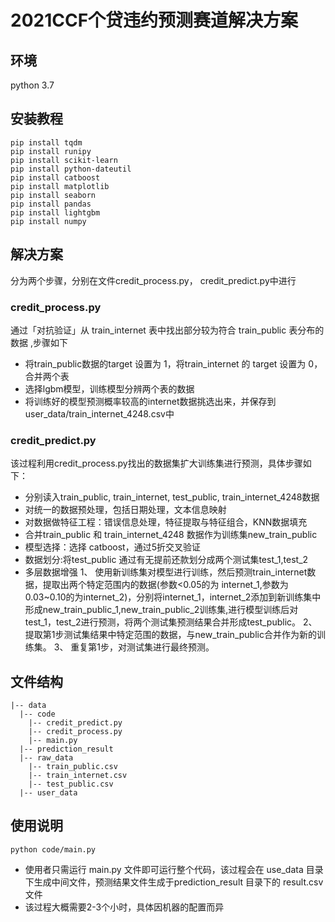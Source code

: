 # 2021CCF个贷违约预测赛道解决方案

## 环境

python 3.7

##  安装教程

```
pip install tqdm
pip install runipy
pip install scikit-learn
pip install python-dateutil
pip install catboost
pip install matplotlib
pip install seaborn
pip install pandas
pip install lightgbm
pip install numpy
```

## 解决方案

分为两个步骤，分别在文件credit_process.py， credit_predict.py中进行

### credit_process.py

通过「对抗验证」从 train_internet 表中找出部分较为符合 train_public 表分布的数据 ,步骤如下

-  将train_public数据的target 设置为 1，将train_internet 的 target 设置为 0，合并两个表
-  选择lgbm模型，训练模型分辨两个表的数据  
- 将训练好的模型预测概率较高的internet数据挑选出来，并保存到user_data/train_internet_4248.csv中

### credit_predict.py

该过程利用credit_process.py找出的数据集扩大训练集进行预测，具体步骤如下：

- 分别读入train_public, train_internet, test_public, train_internet_4248数据
- 对统一的数据预处理，包括日期处理，文本信息映射
- 对数据做特征工程：错误信息处理，特征提取与特征组合，KNN数据填充
- 合并train_public 和 train_internet_4248 数据作为训练集new_train_public
- 模型选择：选择 catboost，通过5折交叉验证
- 数据划分:将test_public 通过有无提前还款划分成两个测试集test_1,test_2
- 多层数据增强
  1、  使用新训练集对模型进行训练，然后预测train_internet数据，提取出两个特定范围内的数据(参数<0.05的为 internet_1,参数为0.03~0.10的为internet_2)，分别将internet_1，internet_2添加到新训练集中形成new_train_public_1,new_train_public_2训练集,进行模型训练后对test_1，test_2进行预测，将两个测试集预测结果合并形成test_public。
  2、  提取第1步测试集结果中特定范围的数据，与new_train_public合并作为新的训练集。
  3、  重复第1步，对测试集进行最终预测。

## 文件结构

```
|-- data
  |-- code
    |-- credit_predict.py
    |-- credit_process.py
    |-- main.py
  |-- prediction_result
  |-- raw_data
    |-- train_public.csv
    |-- train_internet.csv
    |-- test_public.csv
  |-- user_data   
```

## 使用说明

```
python code/main.py
```


- 使用者只需运行 main.py 文件即可运行整个代码，该过程会在 use_data 目录下生成中间文件，预测结果文件生成于prediction_result 目录下的 result.csv 文件
- 该过程大概需要2-3个小时，具体因机器的配置而异

  